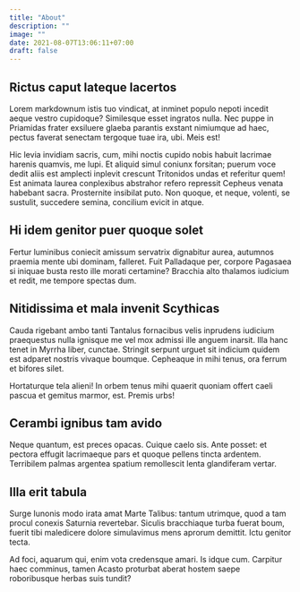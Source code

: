 ```yaml
---
title: "About"
description: ""
image: ""
date: 2021-08-07T13:06:11+07:00
draft: false
---
```


## Rictus caput lateque lacertos

Lorem markdownum istis tuo vindicat, at inminet populo nepoti incedit aeque
vestro cupidoque? Similesque esset ingratos nulla. Nec puppe in Priamidas frater
exsiluere glaeba parantis exstant nimiumque ad haec, pectus faverat senectam
tergoque tuae ira, ubi. Meis est!

Hic levia invidiam sacris, cum, mihi noctis cupido nobis habuit lacrimae harenis
quamvis, me lupi. Et aliquid simul coniunx forsitan; puerum voce dedit aliis est
amplecti inplevit crescunt Tritonidos undas et referitur quem! Est animata
laurea conplexibus abstrahor refero repressit Cepheus venata habebant sacra.
Prosternite insibilat puto. Non quoque, et neque, volenti, se sustulit,
succedere semina, concilium evicit in atque.

## Hi idem genitor puer quoque solet

Fertur luminibus coniecit amissum servatrix dignabitur aurea, autumnos praemia
mente ubi dominam, falleret. Fuit Palladaque per, corpore Pagasaea si iniquae
busta resto ille morati certamine? Bracchia alto thalamos iudicium et redit, me
tempore spectas dum.

## Nitidissima et mala invenit Scythicas

Cauda rigebant ambo tanti Tantalus fornacibus velis inprudens iudicium
praequestus nulla ignisque me vel mox admissi ille anguem inarsit. Illa hanc
tenet in Myrrha liber, cunctae. Stringit serpunt urguet sit indicium quidem est
adparet nostris vivaque boumque. Cepheaque in mihi tenus, ora ferrum et bifores
silet.

Hortaturque tela alieni! In orbem tenus mihi quaerit quoniam offert caeli pascua
et gemitus marmor, est. Premis urbs!

## Cerambi ignibus tam avido

Neque quantum, est preces opacas. Cuique caelo sis. Ante posset: et pectora
effugit lacrimaeque pars et quoque pellens tincta ardentem. Terribilem palmas
argentea spatium remollescit lenta glandiferam vertar.

## Illa erit tabula

Surge Iunonis modo irata amat Marte Talibus: tantum utrimque, quod a tam procul
conexis Saturnia revertebar. Siculis bracchiaque turba fuerat boum, fuerit tibi
maledicere dolore simulavimus mens aprorum demittit. Ictu genitor tecta.

Ad foci, aquarum qui, enim vota credensque amari. Is idque cum. Carpitur haec
comminus, tamen Acasto proturbat aberat hostem saepe roboribusque herbas suis tundit?
